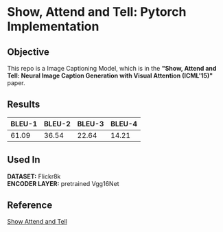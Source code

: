 # Show, Attend and Tell: Pytorch Implementation
## Objective
This repo is a Image Captioning Model, which is in the **"Show, Attend and Tell: Neural Image Caption Generation with Visual Attention (ICML'15)"** paper.
## Results
| BLEU-1 | BLEU-2 | BLEU-3 | BLEU-4 |
| ------ | ------ | ------ | ------ |
| 61.09  | 36.54  | 22.64  | 14.21  |

## Used In
**DATASET:** Flickr8k  
**ENCODER LAYER:** pretrained Vgg16Net

## Reference
[Show Attend and Tell](https://arxiv.org/pdf/1502.03044.pdf)
